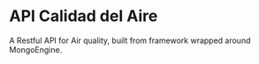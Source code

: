 API Calidad del Aire
===============
A Restful API for Air quality, built from framework wrapped around MongoEngine.
